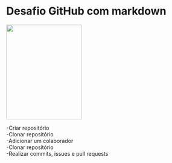 # Desafio GitHub com markdown

<img src=https://cdn.dicionariopopular.com/imagens/cachorro-sorrindo.gif width=200 height=250>

-Criar repositório<br>
-Clonar repositório<br>
-Adicionar um colaborador<br>
-Clonar repositório<br>
-Realizar commits, issues e pull requests<br>

